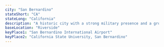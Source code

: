 ```yaml
---
city: "San Bernardino"
stateShort: "CA"
stateLong: "California"
description: "A historic city with a strong military presence and a growing aviation industry."
baseLocation: "Riverside"
keyPlace1: "San Bernardino International Airport"
keyPlace2: "California State University, San Bernardino"
---
```

